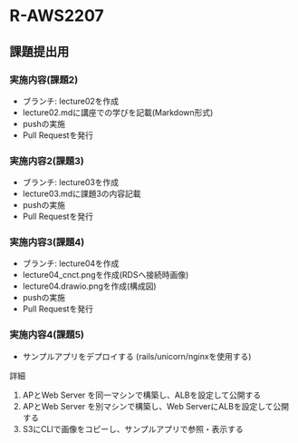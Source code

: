# R-AWS2207
## 課題提出用
### 実施内容(課題2)
- ブランチ: lecture02を作成
- lecture02.mdに講座での学びを記載(Markdown形式)
- pushの実施
- Pull Requestを発行
### 実施内容2(課題3)
- ブランチ: lecture03を作成
- lecture03.mdに課題3の内容記載
- pushの実施
- Pull Requestを発行
### 実施内容3(課題4)
- ブランチ: lecture04を作成
- lecture04_cnct.pngを作成(RDSへ接続時画像)
- lecture04.drawio.pngを作成(構成図)
- pushの実施
- Pull Requestを発行
### 実施内容4(課題5)
- サンプルアプリをデプロイする (rails/unicorn/nginxを使用する)

詳細
1. APとWeb Server を同一マシンで構築し、ALBを設定して公開する 
2. APとWeb Server を別マシンで構築し、Web ServerにALBを設定して公開する 
3. S3にCLIで画像をコピーし、サンプルアプリで参照・表示する
